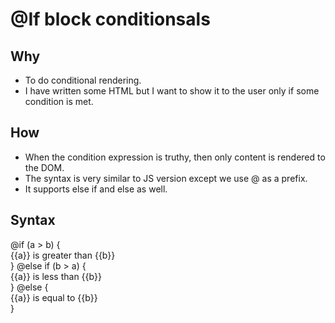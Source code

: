 # @If block conditionsals

## Why

- To do conditional rendering.
- I have written some HTML but I want to show it to the user only if some condition is met.

## How

- When the condition expression is truthy, then only content is rendered to the DOM.
- The syntax is very similar to JS version except we use @ as a prefix.
- It supports else if and else as well.

## Syntax

@if (a > b) {  
  {{a}} is greater than {{b}}  
} @else if (b > a) {  
  {{a}} is less than {{b}}  
} @else {  
  {{a}} is equal to {{b}}  
}
